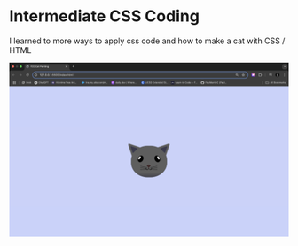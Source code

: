 # Intermediate CSS Coding 
I learned to more ways to apply css code and how to make a cat with CSS / HTML 

<img src="CSSCatPainting.png">
